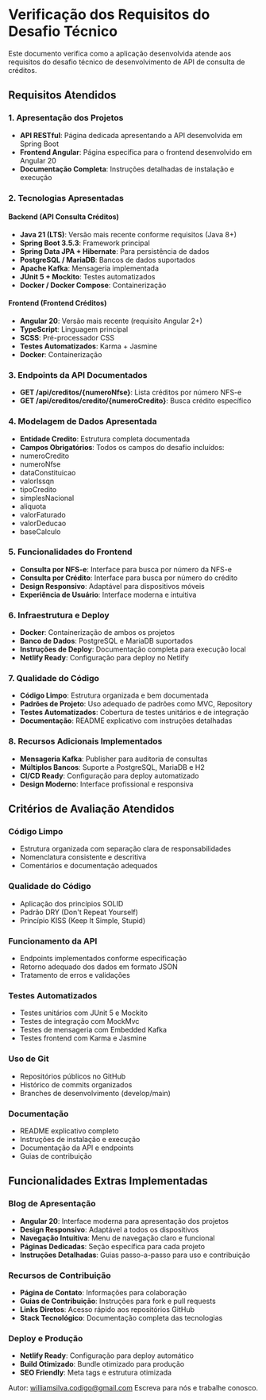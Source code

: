 # Verificação dos Requisitos do Desafio Técnico

Este documento verifica como a aplicação desenvolvida atende aos requisitos do desafio técnico de desenvolvimento de API de consulta de créditos.

##  Requisitos Atendidos

### 1. **Apresentação dos Projetos**
- **API RESTful**: Página dedicada apresentando a API desenvolvida em Spring Boot
- **Frontend Angular**: Página específica para o frontend desenvolvido em Angular 20
- **Documentação Completa**: Instruções detalhadas de instalação e execução

### 2. **Tecnologias Apresentadas**

#### Backend (API Consulta Créditos)
-  **Java 21 (LTS)**: Versão mais recente conforme requisitos (Java 8+)
-  **Spring Boot 3.5.3**: Framework principal
-  **Spring Data JPA + Hibernate**: Para persistência de dados
-  **PostgreSQL / MariaDB**: Bancos de dados suportados
-  **Apache Kafka**: Mensageria implementada
-  **JUnit 5 + Mockito**: Testes automatizados
-  **Docker / Docker Compose**: Containerização

#### Frontend (Frontend Créditos)
-  **Angular 20**: Versão mais recente (requisito Angular 2+)
-  **TypeScript**: Linguagem principal
-  **SCSS**: Pré-processador CSS
-  **Testes Automatizados**: Karma + Jasmine
-  **Docker**: Containerização

### 3. **Endpoints da API Documentados**
-  **GET /api/creditos/{numeroNfse}**: Lista créditos por número NFS-e
-  **GET /api/creditos/credito/{numeroCredito}**: Busca crédito específico

### 4. **Modelagem de Dados Apresentada**
-  **Entidade Credito**: Estrutura completa documentada
-  **Campos Obrigatórios**: Todos os campos do desafio incluídos:
  - numeroCredito
  - numeroNfse
  - dataConstituicao
  - valorIssqn
  - tipoCredito
  - simplesNacional
  - aliquota
  - valorFaturado
  - valorDeducao
  - baseCalculo

### 5. **Funcionalidades do Frontend**
-  **Consulta por NFS-e**: Interface para busca por número da NFS-e
-  **Consulta por Crédito**: Interface para busca por número do crédito
-  **Design Responsivo**: Adaptável para dispositivos móveis
-  **Experiência de Usuário**: Interface moderna e intuitiva

### 6. **Infraestrutura e Deploy**
-  **Docker**: Containerização de ambos os projetos
-  **Banco de Dados**: PostgreSQL e MariaDB suportados
-  **Instruções de Deploy**: Documentação completa para execução local
-  **Netlify Ready**: Configuração para deploy no Netlify

### 7. **Qualidade do Código**
-  **Código Limpo**: Estrutura organizada e bem documentada
-  **Padrões de Projeto**: Uso adequado de padrões como MVC, Repository
-  **Testes Automatizados**: Cobertura de testes unitários e de integração
-  **Documentação**: README explicativo com instruções detalhadas

### 8. **Recursos Adicionais Implementados**
-  **Mensageria Kafka**: Publisher para auditoria de consultas
-  **Múltiplos Bancos**: Suporte a PostgreSQL, MariaDB e H2
-  **CI/CD Ready**: Configuração para deploy automatizado
-  **Design Moderno**: Interface profissional e responsiva

##  Critérios de Avaliação Atendidos

### **Código Limpo**
-  Estrutura organizada com separação clara de responsabilidades
-  Nomenclatura consistente e descritiva
-  Comentários e documentação adequados

### **Qualidade do Código**
-  Aplicação dos princípios SOLID
-  Padrão DRY (Don't Repeat Yourself)
-  Princípio KISS (Keep It Simple, Stupid)

### **Funcionamento da API**
-  Endpoints implementados conforme especificação
-  Retorno adequado dos dados em formato JSON
-  Tratamento de erros e validações

### **Testes Automatizados**
-  Testes unitários com JUnit 5 e Mockito
-  Testes de integração com MockMvc
-  Testes de mensageria com Embedded Kafka
-  Testes frontend com Karma e Jasmine

### **Uso de Git**
-  Repositórios públicos no GitHub
-  Histórico de commits organizados
-  Branches de desenvolvimento (develop/main)

### **Documentação**
-  README explicativo completo
-  Instruções de instalação e execução
-  Documentação da API e endpoints
-  Guias de contribuição

##  Funcionalidades Extras Implementadas

### **Blog de Apresentação**
-  **Angular 20**: Interface moderna para apresentação dos projetos
-  **Design Responsivo**: Adaptável a todos os dispositivos
-  **Navegação Intuitiva**: Menu de navegação claro e funcional
-  **Páginas Dedicadas**: Seção específica para cada projeto
-  **Instruções Detalhadas**: Guias passo-a-passo para uso e contribuição

### **Recursos de Contribuição**
-  **Página de Contato**: Informações para colaboração
-  **Guias de Contribuição**: Instruções para fork e pull requests
-  **Links Diretos**: Acesso rápido aos repositórios GitHub
-  **Stack Tecnológico**: Documentação completa das tecnologias

### **Deploy e Produção**
-  **Netlify Ready**: Configuração para deploy automático
-  **Build Otimizado**: Bundle otimizado para produção
-  **SEO Friendly**: Meta tags e estrutura otimizada

Autor: williamsilva.codigo@gmail.com
       Escreva para nós e trabalhe conosco.